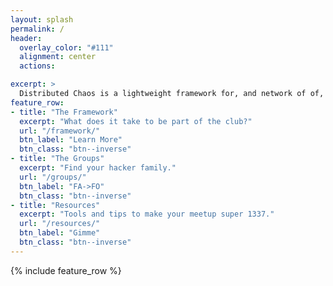 ```yaml
---
layout: splash
permalink: /
header:
  overlay_color: "#111"
  alignment: center
  actions:

excerpt: >
  Distributed Chaos is a lightweight framework for, and network of of, community hacker meetups.<br />
feature_row:
- title: "The Framework"
  excerpt: "What does it take to be part of the club?"
  url: "/framework/"
  btn_label: "Learn More"
  btn_class: "btn--inverse"
- title: "The Groups"
  excerpt: "Find your hacker family."
  url: "/groups/"
  btn_label: "FA->FO"
  btn_class: "btn--inverse"
- title: "Resources"
  excerpt: "Tools and tips to make your meetup super 1337."
  url: "/resources/"
  btn_label: "Gimme"
  btn_class: "btn--inverse"
---
```


{% include feature_row %}
